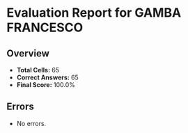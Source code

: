 # Evaluation Report for GAMBA FRANCESCO

## Overview

- **Total Cells:** 65
- **Correct Answers:** 65
- **Final Score:** 100.0%

## Errors

- No errors.